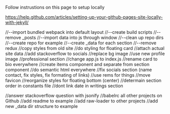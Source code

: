 Follow instrustions on this page to setup locally

https://help.github.com/articles/setting-up-your-github-pages-site-locally-with-jekyll/


//--import bundled webpack into default layout
//--create build scripts
//--remove _posts
//--import data into js through window
//--clean up repo dirs
//--create repo for example
//--create _data for each section
//--remove redux
//copy styles from old site
//do styling for floating card
//attach actual site data
//add stackoverflow to socials
//replace bg image
//use new profile image
//professional section
//change app.js to index.js
//rename card to bio everywhere
//create items component and separate from section component
//do semantic html everywhere
//fix socials section (name contact, fix styles, fix formating of links)
//use rems for things
//move favicon
//reorganize styles for floating bottom (center)
//determain section order in constants file
//dont link date in writings section


//answer stackoverflow question with jsonify
//babelrc all other projects on Github
//add readme to example
//add raw-loader to other projects
//add new _data dir structure to example

